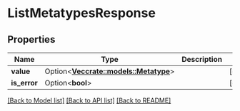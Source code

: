 # ListMetatypesResponse

## Properties

Name | Type | Description | Notes
------------ | ------------- | ------------- | -------------
**value** | Option<[**Vec<crate::models::Metatype>**](Metatype.md)> |  | [optional]
**is_error** | Option<**bool**> |  | [optional]

[[Back to Model list]](../README.md#documentation-for-models) [[Back to API list]](../README.md#documentation-for-api-endpoints) [[Back to README]](../README.md)


